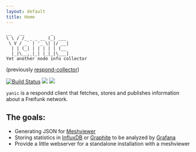 ```yaml
---
layout: default
title: Home
---
```


    __   __          _
    \ \ / /_ _ _ __ (_) ___
     \ V / _` | '_ \| |/ __|
      | | (_| | | | | | (__
      |_|\__,_|_| |_|_|\___|
    Yet another node info collector

\(previously [respond-collector](https://github.com/FreifunkBremen/respond-collector)\)

[![Build Status](https://travis-ci.org/FreifunkBremen/yanic.svg?branch=master)](https://travis-ci.org/FreifunkBremen/yanic) [![](https://coveralls.io/repos/github/FreifunkBremen/yanic/badge.svg?branch=master)](https://coveralls.io/github/FreifunkBremen/yanic?branch=master) [![](https://goreportcard.com/badge/github.com/FreifunkBremen/yanic)](https://goreportcard.com/report/github.com/FreifunkBremen/yanic)

`yanic` is a respondd client that fetches, stores and publishes information about a Freifunk network.

## The goals:

* Generating JSON for [Meshviewer](https://github.com/ffrgb/meshviewer)
* Storing statistics in [InfluxDB](https://influxdata.com/) or [Graphite](https://graphiteapp.org/) to be analyzed by [Grafana](http://grafana.org/)
* Provide a little webserver for a standalone installation with a meshviewer

